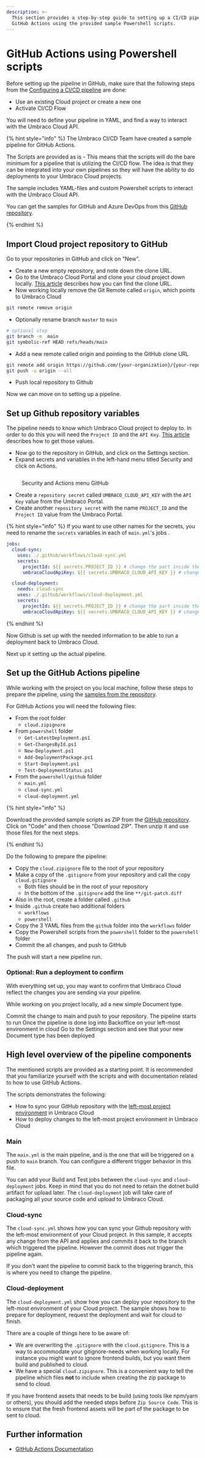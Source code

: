 ```yaml
---
description: >-
  This section provides a step-by-step guide to setting up a CI/CD pipeline in
  GitHub Actions using the provided sample Powershell scripts.
---
```


# GitHub Actions using Powershell scripts

Before setting up the pipeline in GitHub, make sure that the following steps from the [Configuring a CI/CD pipeline](./) are done:
- Use an existing Cloud project or create a new one
- Activate CI/CD Flow

You will need to define your pipeline in YAML, and find a way to interact with the Umbraco Cloud API.


{% hint style="info" %}
The Umbraco CI/CD Team have created a sample pipeline for GitHub Actions. 

The Scripts are provided as is - This means that the scripts will do the bare minimum for a pipeline that is utilizing the CI/CD flow. The idea is that they can be integrated into your own pipelines so they will have the ability to do deployments to your Umbraco Cloud projects.

The sample includes YAML-files and custom Powershell scripts to interact with the Umbraco Cloud API.

You can get the samples for GitHub and Azure DevOps from this [GitHub repository](https://github.com/umbraco/Umbraco.Cloud.CICDFlow.Samples).

{% endhint %}

## Import Cloud project repository to GitHub
Go to your repositories in GitHub and click on "New".

- Create a new empty repository, and note down the clone URL.
- Go to the Umbraco Cloud Portal and clone your cloud project down locally. [This article](../../../working-locally.md#cloning-an-umbraco-cloud-project) describes how you can find the clone URL.
- Now working locally remove the Git Remote called `origin`, which points to Umbraco Cloud

 ```sh 
 git remote remove origin
 ```

- Optionally rename branch `master` to `main`

 ```sh 
 # optional step
 git branch -m  main
 git symbolic-ref HEAD refs/heads/main
 ```

- Add a new remote called origin and pointing to the GitHub clone URL

 ```sh 
 git remote add origin https://github.com/{your-organization}/{your-repository}.git
 git push -u origin --all
 ```

- Push local repository to Github

Now we can move on to setting up a pipeline.

## Set up Github repository variables

The pipeline needs to know which Umbraco Cloud project to deploy to. In order to do this you will need the `Project ID` and the `API Key`. [This article](README.md#obtaining-the-project-id-and-api-key) describes how to get those values.

- Now go to the repository in GitHub, and click on the Settings section.
- Expand secrets and variables in the left-hand menu titled Security and click on Actions.

<figure><img src="../../../../.gitbook/assets/image (6).png" alt=""><figcaption><p>Security and Actions menu GitHub</p></figcaption></figure>

- Create a `repository secret` called `UMBRACO_CLOUD_API_KEY` with the `API Key` value from the Umbraco Portal.
- Create another `repository secret` with the name `PROJECT_ID` and the `Project ID` value from the Umbraco Portal.

{% hint style="info" %}
If you want to use other names for the secrets, you need to rename the `secrets` variables in each of `main.yml`'s jobs .

```yaml
jobs:
  cloud-sync:
    uses: ./.github/workflows/cloud-sync.yml
    secrets:
      projectId: ${{ secrets.PROJECT_ID }} # change the part inside the curly braces
      umbracoCloudApiKey: ${{ secrets.UMBRACO_CLOUD_API_KEY }} # change the part inside the curly braces

  cloud-deployment:
    needs: cloud-sync
    uses: ./.github/workflows/cloud-deployment.yml
    secrets:
      projectId: ${{ secrets.PROJECT_ID }} # change the part inside the curly braces
      umbracoCloudApiKey: ${{ secrets.UMBRACO_CLOUD_API_KEY }} # change the part inside the curly braces
```

{% endhint %}

Now Github is set up with the needed information to be able to run a deployment back to Umbraco Cloud.

Next up it setting up the actual pipeline.

## Set up the GitHub Actions pipeline

While working with the project on you local machine, follow these steps to prepare the pipeline, using the [samples from the repository](https://github.com/umbraco/Umbraco.Cloud.CICDFlow.Samples).

For GitHub Actions you will need the following files:
- From the root folder
  - `cloud.zipignore`
- From `powershell` folder
  - `Get-LatestDeployment.ps1`
  - `Get-ChangesById.ps1`
  - `New-Deployment.ps1`
  - `Add-DeploymentPackage.ps1`
  - `Start-Deployment.ps1`
  - `Test-DeploymentStatus.ps1`
- From the `powershell/github` folder
  - `main.yml`
  - `cloud-sync.yml` 
  - `cloud-deployment.yml`

{% hint style="info" %}

Download the provided sample scripts as ZIP from the [GitHub repository](https://github.com/umbraco/Umbraco.Cloud.CICDFlow.Samples/tree/main). Click on "Code" and then choose "Download ZIP". Then unzip it and use those files for the next steps.

{% endhint %}

Do the following to prepare the pipeline:
- Copy the `cloud.zipignore` file to the root of your repository
- Make a copy of the `.gitignore` from your repository and call the copy `cloud.gitignore`
  - Both files should be in the root of your repository
  - In the bottom of the `.gitignore` add the line `**/git-patch.diff`
- Also in the root, create a folder called `.github`
- Inside `.github` create two additional folders
  - `workflows`
  - `powershell`
- Copy the 3 YAML files from the `github` folder into the `workflows` folder
- Copy the Powershell scripts from the `powershell` folder to the `powershell` folder
- Commit the all changes, and push to GitHub

The push will start a new pipeline run.

### Optional: Run a deployment to confirm

With everything set up, you may want to confirm that Umbraco Cloud reflect the changes you are sending via your pipeline.

While working on you project locally, ad a new simple Document type.

Commit the change to main and push to your repository.
The pipeline starts to run
Once the pipeline is done log into Backoffice on your left-most environment in cloud
Go to the Settings section and see that your new Document type has been deployed

## High level overview of the pipeline components

The mentioned scripts are provided as a starting point. It is recommended that you familiarize yourself with the scripts and with documentation related to how to use GitHub Actions.

The scripts demonstrates the following:
 - How to sync your GitHub repository with the [left-most project environment](../../../../deployment/README.md) in Umbraco Cloud
 - How to deploy changes to the left-most project environment in Umbraco Cloud 

### Main

The `main.yml` is the main pipeline, and is the one that will be triggered on a push to `main` branch.
You can configure a different trigger behavior in this file.

You can add your Build and Test jobs between the `cloud-sync` and `cloud-deployment` jobs. 
Keep in mind that you do not need to retain the dotnet build artifact for upload later. The `cloud-deployment` job will take care of packaging all your source code and upload to Umbraco Cloud. 

### Cloud-sync

The `cloud-sync.yml` shows how you can sync your Github repository with the left-most environment of your Cloud project.
In this sample, it accepts any change from the API and applies and commits it back to the branch which triggered the pipeline. However the commit does not trigger the pipeline again.

If you don't want the pipeline to commit back to the triggering branch, this is where you need to change the pipeline. 

### Cloud-deployment

The `cloud-deployment.yml` show how you can deploy your repository to the left-most environment of your Cloud project.
The sample shows how to prepare for deployment, request the deployment and wait for cloud to finish.

There are a couple of things here to be aware of:
- We are overwriting the `.gitignore` with the `cloud.gitignore`.
  This is a way to accommodate your gitignore-needs when working locally. For instance you might want to ignore frontend builds, but you want them build and published to cloud.  
- We have a special `cloud.zipignore`.
  This is a convenient way to tell the pipeline which files **not** to include when creating the zip package to send to cloud.

If you have frontend assets that needs to be build (using tools like npm/yarn or others), you should add the needed steps before `Zip Source Code`. This is to ensure that the fresh frontend assets will be part of the package to be sent to cloud. 

## Further information
- [GitHub Actions Documentation](https://docs.github.com/en/actions)